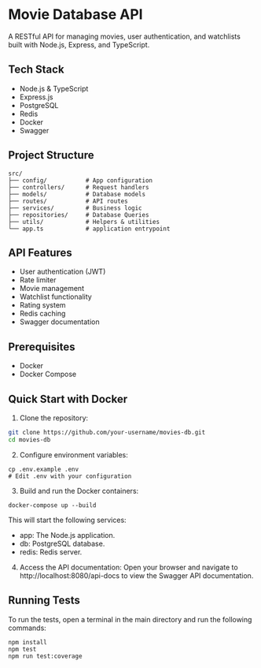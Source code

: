 # Movie Database API

A RESTful API for managing movies, user authentication, and watchlists built with Node.js, Express, and TypeScript.

## Tech Stack
- Node.js & TypeScript
- Express.js
- PostgreSQL
- Redis
- Docker
- Swagger

## Project Structure
```
src/
├── config/           # App configuration
├── controllers/      # Request handlers
├── models/           # Database models
├── routes/           # API routes
├── services/         # Business logic
├── repositories/     # Database Queries
├── utils/            # Helpers & utilities
└── app.ts            # application entrypoint
```

## API Features
- User authentication (JWT)
- Rate limiter
- Movie management
- Watchlist functionality
- Rating system
- Redis caching
- Swagger documentation

## Prerequisites

- Docker
- Docker Compose

## Quick Start with Docker

1. Clone the repository:
```sh
git clone https://github.com/your-username/movies-db.git
cd movies-db
```
2. Configure environment variables:
```
cp .env.example .env
# Edit .env with your configuration
```
3. Build and run the Docker containers:
```
docker-compose up --build
```
This will start the following services:

- app: The Node.js application.
- db: PostgreSQL database.
- redis: Redis server.

4. Access the API documentation:
Open your browser and navigate to http://localhost:8080/api-docs to view the Swagger API documentation.

## Running Tests
To run the tests, open a terminal in the main directory and run the following commands:
```
npm install
npm test
npm run test:coverage
```

